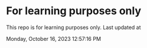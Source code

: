 # For learning purposes only
This repo is for learning purposes only.
Last updated at

Monday, October 16, 2023 12:57:16 PM

